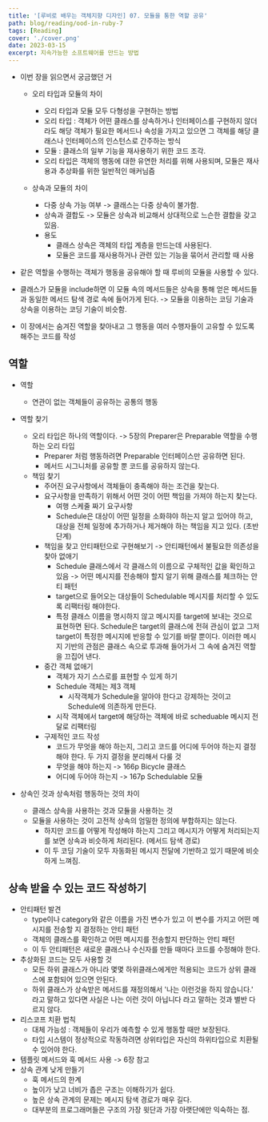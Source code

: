 ```yaml
---
title: '[루비로 배우는 객체지향 디자인] 07. 모듈을 통한 역할 공유'
path: blog/reading/ood-in-ruby-7
tags: [Reading]
cover: './cover.png'
date: 2023-03-15
excerpt: 지속가능한 소프트웨어를 만드는 방법
---
```


* 이번 장을 읽으면서 궁금했던 거 
	* 오리 타입과 모듈의 차이 
		* 오리 타입과 모듈 모두 다형성을 구현하는 방법 
		* 오리 타입 : 객체가 어떤 클래스를 상속하거나 인터페이스를 구현하지 않더라도 해당 객체가 필요한 메서드나 속성을 가지고 있으면 그 객체를 해당 클래스나 인터페이스의 인스턴스로 간주하는 방식
		* 모듈 : 클래스의 일부 기능을 재사용하기 위한 코드 조각.
		* 오리 타입은 객체의 행동에 대한 유연한 처리를 위해 사용되며, 모듈은 재사용과 추상화를 위한  일반적인 매커님즘 
	
	* 상속과 모듈의 차이 
		* 다중 상속 가능 여부 -> 클래스는 다중 상속이 불가함.
		* 상속과 결합도 -> 모듈은 상속과 비교해서 상대적으로 느슨한 결합을 갖고 있음.
		* 용도 
			* 클래스 상속은 객체의 타입 계층을 만드는데 사용된다. 
			* 모듈은 코드를 재사용하거나 관련 있는 기능을 묶어서 관리할 때 사용

* 같은 역할을 수행하는 객체가 행동을 공유해야 할 때 루비의 모듈을 사용할 수 있다. 
* 클래스가 모듈을 include하면 이 모듈 속의 메서드들은 상속을 통해 얻은 메서드들과 동일한 메서드 탐색 경로 속에 들어가게 된다. -> 모듈을 이용하는 코딩 기술과 상속을 이용하는 코딩 기술이 비슷함.

* 이 장에서는 숨겨진 역할을 찾아내고 그 행동을 여러 수행자들이 고유할 수 있도록 해주는 코드를 작성

## 역할 
* 역할
	* 연관이 없는 객체들이 공유하는 공통의 행동
* 역할  찾기 
	* 오리 타입은 하나의 역할이다. -> 5장의 Preparer은 Preparable 역할을 수행하는 오리 타입
		* Preparer 처럼 행동하려면 Preparable 인터페이스만 공유하면 된다.
		* 메서드 시그니처를 공유할 뿐 코드를 공유하지 않는다. 
	* 책임 찾기 
		* 주어진 요구사항에서 객체들이 충족해야 하는 조건을 찾는다. 
		* 요구사항을 만족하기 위해서 어떤 것이 어떤 책임을 가져야 하는지 찾는다.
			* 여행 스케줄 짜기 요구사항
			* Schedule은 대상이 어떤 일정을 소화햐야 하는지 알고 있어야 하고, 대상을 전체 일정에 추가하거나 제거해야 하는 책임을 지고 있다. (초반 단계)
		* 책임을 찾고 안티패턴으로 구현해보기 -> 안티패턴에서 불필요한 의존성을 찾아 없애기
			* Schedule 클래스에서 각 클래스의 이름으로 구체적인 값을 확인하고 있음 -> 어떤 메시지를 전송해야 할지 알기 위해 클래스를 체크하는 안티 패턴
			* target으로 들어오는 대상들이 Schedulable 메시지를 처리할 수 있도록 리팩터링 해야한다. 
			* 특정 클래스 이름을 명시하지 않고 메시지를 target에 보내는 것으로 표현하면 된다. Schedule은 target의 클래스에 전혀 관심이 없고 그저 target이 특정한 메시지에 반응할 수 있기를 바랄 뿐이다. 이러한 메시지 기반의 관점은 클래스 속으로 투과해 들어가서 그 속에 숨겨진 역할을 끄집어 낸다.
		* 중간 객체 없애기 
			* 객체가 자기 스스로를 표현할 수 있게 하기 
			* Schedule 객체는 제3 객체 
				* 시작객체가 Schedule을 알아야 한다고 강제하는 것이고 Schedule에 의존하게 만든다. 
			* 시작 객체에서 target에 해당하는 객체에 바로 scheduable 메시지 전달로 리팩터링
		* 구제적인 코드 작성 
			* 코드가 무엇을 해야 하는지, 그리고 코드를 어디에 두어야 하는지 결정해야 한다. 두 가지 결정을 분리해서 다룰 것
			* 무엇을 해야 하는지 -> 166p Bicycle 클래스 
			* 어디에 두어야 하는지 -> 167p Schedulable 모듈

* 상속인 것과 상속처럼 행동하는 것의 차이
	* 클래스 상속을 사용하는 것과 모듈을 사용하는 것
	* 모듈을 사용하는 것이 고전적 상속의 엄밀한 정의에 부합하지는 않는다. 
		* 하지만 코드를 어떻게 작성해야 하는지 그리고 메시지가 어떻게 처리되는지를 보면 상속과 비슷하게 처리된다. (메서드 탐색 경로)
		* 이 두 코딩 기술이 모두 자동화된 메시지 전달에 기반하고 있기 때문에 비슷하게 느껴짐.

## 상속 받을 수 있는 코드 작성하기 
* 안티패턴 발견
	* type이나 category와 같은 이름을 가진 변수가 있고 이 변수를 가지고 어떤 메시지를 전송할 지 결정하는 안티 패턴 
	* 객체의 클래스를 확인하고 어떤 메시지를 전송할지 판단하는 안티 패턴 
	* 이 두 안티패턴은 새로운 클래스나 수신자를 만들 때마다 코드를 수정해야 한다. 
* 추상화된 코드는 모두 사용할 것 
	* 모든 하위 클래스가 아니라 몇몇 하위클래스에게만 적용되는 코드가 상위 클래스에 포함되어 있으면 안된다. 
	* 하위 클래스가 상속받은 메서드를 재정의해서 '나는 이런것을 하지 않습니다.' 라고 말하고 있다면 사실은 나는 이런 것이 아닙니다 라고 말하는 것과 별반 다르지 않다. 
* 리스코프 치환 법칙
	* 대체 가능성 : 객체들이 우리가 예측할 수 있게 행동할 때만 보장된다.
	* 타입 시스템이 정상적으로 작동하려면 상위타입은 자신의 하위타입으로 치환될 수 있어야 한다.
* 템플릿 메서드와 훅 메서드 사용 -> 6장 참고 
* 상속 관계 낮게 만들기 
	* 훅 메서드의 한계
	* 높이가 낮고 너비가 좁은 구조는 이해하기가 쉽다.
	* 높은 상속 관계의 문제는 메시지 탐색 경로가 매우 길다.
	* 대부분의 프로그래머들은 구조의 가장 윗단과 가장 아랫단에만 익숙하는 점.